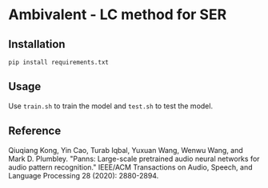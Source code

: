 # Ambivalent - LC method for SER

## Installation
``` 
pip install requirements.txt
```

## Usage
Use `train.sh` to train the model and `test.sh` to test the model.

## Reference
Qiuqiang Kong, Yin Cao, Turab Iqbal, Yuxuan Wang, Wenwu Wang, and Mark D. Plumbley. "Panns: Large-scale pretrained audio neural networks for audio pattern recognition." IEEE/ACM Transactions on Audio, Speech, and Language Processing 28 (2020): 2880-2894. 
